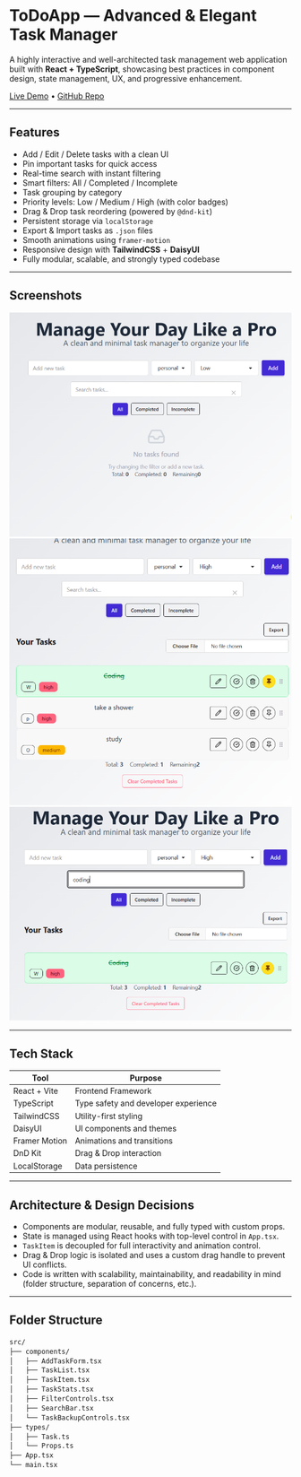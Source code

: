 #  ToDoApp — Advanced & Elegant Task Manager

A highly interactive and well-architected task management web application built with **React + TypeScript**, showcasing best practices in component design, state management, UX, and progressive enhancement.

[ Live Demo](https://todolistdeployed.netlify.app/) • [ GitHub Repo](https://github.com/mohammadhbi/TodoList)

---

##  Features

-  Add / Edit / Delete tasks with a clean UI
-  Pin important tasks for quick access
-  Real-time search with instant filtering
-  Smart filters: All / Completed / Incomplete
-  Task grouping by category
-  Priority levels: Low / Medium / High (with color badges)
-  Drag & Drop task reordering (powered by `@dnd-kit`)
-  Persistent storage via `localStorage`
-  Export & Import tasks as `.json` files
-  Smooth animations using `framer-motion`
-  Responsive design with **TailwindCSS** + **DaisyUI**
-  Fully modular, scalable, and strongly typed codebase

---

##  Screenshots

![Task List](image.png)
![Filter & Search](image-1.png)
![Drag & Drop](image-2.png)

---

##  Tech Stack

| Tool            | Purpose                            |
|-----------------|-------------------------------------|
| React + Vite    | Frontend Framework                  |
| TypeScript      | Type safety and developer experience |
| TailwindCSS     | Utility-first styling               |
| DaisyUI         | UI components and themes            |
| Framer Motion   | Animations and transitions          |
| DnD Kit         | Drag & Drop interaction             |
| LocalStorage    | Data persistence                    |

---

##  Architecture & Design Decisions

- Components are modular, reusable, and fully typed with custom props.
- State is managed using React hooks with top-level control in `App.tsx`.
- `TaskItem` is decoupled for full interactivity and animation control.
- Drag & Drop logic is isolated and uses a custom drag handle to prevent UI conflicts.
- Code is written with scalability, maintainability, and readability in mind (folder structure, separation of concerns, etc.).

---

##  Folder Structure

```bash
src/
├── components/
│   ├── AddTaskForm.tsx
│   ├── TaskList.tsx
│   ├── TaskItem.tsx
│   ├── TaskStats.tsx
│   ├── FilterControls.tsx
│   ├── SearchBar.tsx
│   └── TaskBackupControls.tsx
├── types/
│   ├── Task.ts
│   └── Props.ts
├── App.tsx
└── main.tsx
